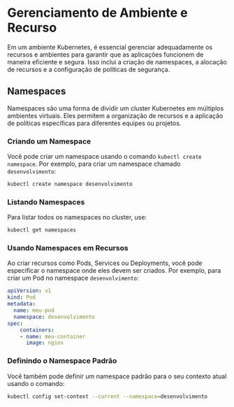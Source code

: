 # Gerenciamento de Ambiente e Recurso
Em um ambiente Kubernetes, é essencial gerenciar adequadamente os recursos e ambientes para garantir que as aplicações funcionem de maneira eficiente e segura. Isso inclui a criação de namespaces, a alocação de recursos e a configuração de políticas de segurança.

## Namespaces
Namespaces são uma forma de dividir um cluster Kubernetes em múltiplos ambientes virtuais. Eles permitem a organização de recursos e a aplicação de políticas específicas para diferentes equipes ou projetos.

### Criando um Namespace
Você pode criar um namespace usando o comando `kubectl create namespace`. Por exemplo, para criar um namespace chamado `desenvolvimento`:
```bash
kubectl create namespace desenvolvimento
```

### Listando Namespaces
Para listar todos os namespaces no cluster, use:
```bash
kubectl get namespaces  
```
### Usando Namespaces em Recursos
Ao criar recursos como Pods, Services ou Deployments, você pode especificar o namespace onde eles devem ser criados. Por exemplo, para criar um Pod no namespace `desenvolvimento`:
```yaml
apiVersion: v1
kind: Pod
metadata:
  name: meu-pod     
  namespace: desenvolvimento
spec:
    containers:
    - name: meu-container
      image: nginx
```
### Definindo o Namespace Padrão
Você também pode definir um namespace padrão para o seu contexto atual usando o comando:
```bash
kubectl config set-context --current --namespace=desenvolvimento
```


